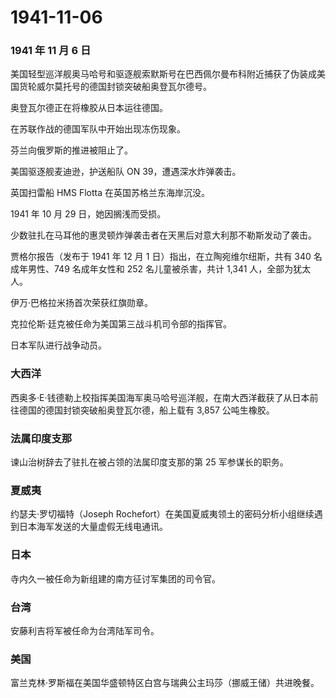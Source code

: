 # 1941-11-06

### 1941 年 11 月 6 日

美国轻型巡洋舰奥马哈号和驱逐舰索默斯号在巴西佩尔曼布科附近捕获了伪装成美国货轮威尔莫托号的德国封锁突破船奥登瓦尔德号。

奥登瓦尔德正在将橡胶从日本运往德国。

在苏联作战的德国军队中开始出现冻伤现象。

芬兰向俄罗斯的推进被阻止了。

美国驱逐舰麦迪逊，护送船队 ON 39，遭遇深水炸弹袭击。

英国扫雷船 HMS Flotta 在英国苏格兰东海岸沉没。

1941 年 10 月 29 日，她因搁浅而受损。

少数驻扎在马耳他的惠灵顿炸弹袭击者在天黑后对意大利那不勒斯发动了袭击。

贾格尔报告（发布于 1941 年 12 月 1 日）指出，在立陶宛维尔纽斯，共有 340
名成年男性、749 名成年女性和 252 名儿童被杀害，共计 1,341
人，全部为犹太人。

伊万·巴格拉米扬首次荣获红旗勋章。

克拉伦斯·廷克被任命为美国第三战斗机司令部的指挥官。

日本军队进行战争动员。

### 大西洋

西奥多·E·钱德勒上校指挥美国海军奥马哈号巡洋舰，在南大西洋截获了从日本前往德国的德国封锁突破船奥登瓦尔德，船上载有
3,857 公吨生橡胶。

### 法属印度支那

谏山治树辞去了驻扎在被占领的法属印度支那的第 25 军参谋长的职务。

### 夏威夷

约瑟夫·罗切福特（Joseph
Rochefort）在美国夏威夷领土的密码分析小组继续遇到日本海军发送的大量虚假无线电通讯。

### 日本

寺内久一被任命为新组建的南方征讨军集团的司令官。

### 台湾

安藤利吉将军被任命为台湾陆军司令。

### 美国

富兰克林·罗斯福在美国华盛顿特区白宫与瑞典公主玛莎（挪威王储）共进晚餐。